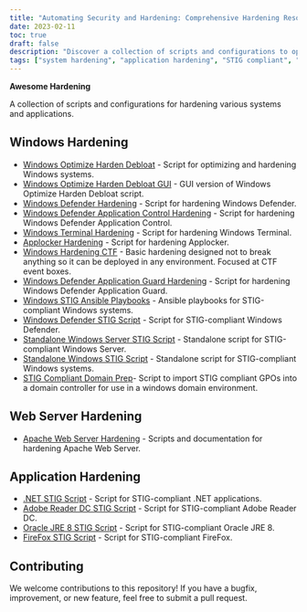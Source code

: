 ```yaml
---
title: "Automating Security and Hardening: Comprehensive Hardening Resources"
date: 2023-02-11
toc: true
draft: false
description: "Discover a collection of scripts and configurations to optimize and harden your systems, making them STIG compliant and hacking resistant."
tags: ["system hardening", "application hardening", "STIG compliant", "Windows optimization", "Windows Defender hardening", "Apache Web Server hardening", ".NET STIG script", "Adobe Reader DC STIG script", "Firefox STIG script", "Simeononsecurity", "cybersecurity", "automation", "network security", "IT security", "system security", "computer security", "security hardening", "security automation", "Windows hardening", "web server hardening"]
---
```


**Awesome Hardening**

A collection of scripts and configurations for hardening various systems and applications.

## Windows Hardening

- [Windows Optimize Harden Debloat](https://github.com/simeononsecurity/Windows-Optimize-Harden-Debloat) - Script for optimizing and hardening Windows systems.
- [Windows Optimize Harden Debloat GUI](https://github.com/simeononsecurity/Windows-Optimize-Harden-Debloat-GUI) - GUI version of Windows Optimize Harden Debloat script.
- [Windows Defender Hardening](https://github.com/simeononsecurity/Windows-Defender-Hardening) - Script for hardening Windows Defender.
- [Windows Defender Application Control Hardening](https://github.com/simeononsecurity/Windows-Defender-Application-Control-Hardening) - Script for hardening Windows Defender Application Control.
- [Windows Terminal Hardening](https://github.com/simeononsecurity/Windows-Terminal-Hardening) - Script for hardening Windows Terminal.
- [Applocker Hardening](https://github.com/simeononsecurity/Applocker-Hardening) - Script for hardening Applocker.
- [Windows Hardening CTF](https://github.com/simeononsecurity/Windows-Hardening-CTF) - Basic hardening designed not to break anything so it can be deployed in any environment. Focused at CTF event boxes.
- [Windows Defender Application Guard Hardening](https://github.com/simeononsecurity/Windows-Defender-Application-Guard-Hardening) - Script for hardening Windows Defender Application Guard.
- [Windows STIG Ansible Playbooks](https://github.com/simeononsecurity/Windows_STIG_Ansible) - Ansible playbooks for STIG-compliant Windows systems.
- [Windows Defender STIG Script](https://github.com/simeononsecurity/Windows-Defender-STIG-Script) - Script for STIG-compliant Windows Defender.
- [Standalone Windows Server STIG Script](https://github.com/simeononsecurity/Standalone-Windows-Server-STIG-Script) - Standalone script for STIG-compliant Windows Server.
- [Standalone Windows STIG Script](https://github.com/simeononsecurity/Standalone-Windows-STIG-Script) - Standalone script for STIG-compliant Windows systems.
- [STIG Compliant Domain Prep](https://github.com/simeononsecurity/STIG-Compliant-Domain-Prep)- Script to import STIG compliant GPOs into a domain controller for use in a windows domain environment.

## Web Server Hardening
- [Apache Web Server Hardening](https://github.com/simeononsecurity/Apache-Web-Server-Hardening) - Scripts and documentation for hardening Apache Web Server.

## Application Hardening
- [.NET STIG Script](https://github.com/simeononsecurity/.NET-STIG-Script) - Script for STIG-compliant .NET applications.
- [Adobe Reader DC STIG Script](https://github.com/simeononsecurity/Adobe-Reader-DC-STIG-Script) - Script for STIG-compliant Adobe Reader DC.
- [Oracle JRE 8 STIG Script](https://github.com/simeononsecurity/Oracle-JRE-8-STIG-Script) -  Script for STIG-compliant Oracle JRE 8.
- [FireFox STIG Script](https://github.com/simeononsecurity/FireFox-STIG-Script) - Script for STIG-compliant FireFox.

## Contributing

We welcome contributions to this repository! If you have a bugfix, improvement, or new feature, feel free to submit a pull request.

